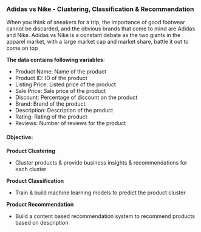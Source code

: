 ### Adidas vs Nike - Clustering, Classification & Recommendation

When you think of sneakers for a trip, the importance of good footwear cannot be discarded, and the obvious brands that come to mind are Adidas and Nike. Adidas vs Nike is a constant debate as the two giants in the apparel market, with a large market cap and market share, battle it out to come on top


**The data contains following variables**:

- Product Name: Name of the product
- Product ID: ID of the product
- Listing Price: Listed price of the product
- Sale Price: Sale price of the product
- Discount: Percentage of discount on the product
- Brand: Brand of the product
- Description: Description of the product
- Rating: Rating of the product
- Reviews: Number of reviews for the product

#### Objective:
**Product Clustering**
- Cluster products & provide business insights & recommendations for each cluster

**Product Classification**
- Train & build machine learning models to predict the product cluster

**Product Recommendation**
- Build a content based recommendation system to recommend products based on description
